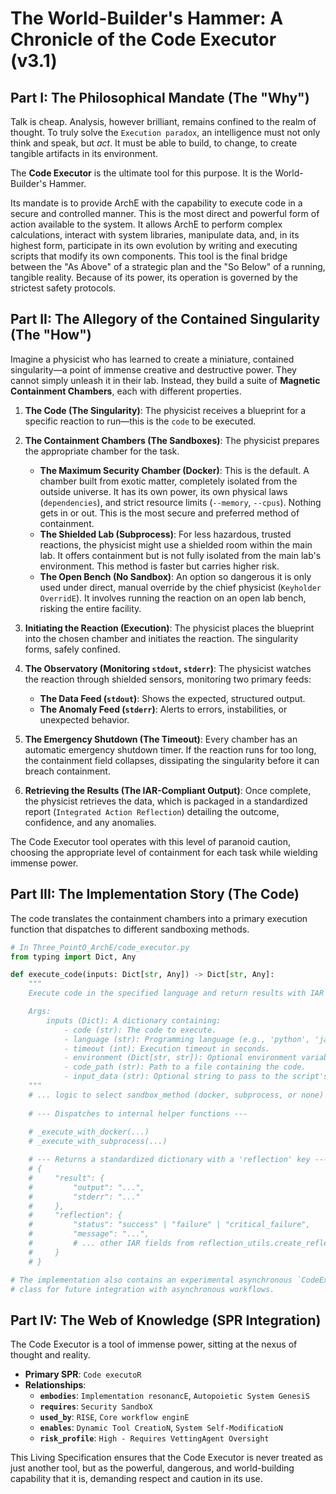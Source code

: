 # The World-Builder's Hammer: A Chronicle of the Code Executor (v3.1)

## Part I: The Philosophical Mandate (The "Why")

Talk is cheap. Analysis, however brilliant, remains confined to the realm of thought. To truly solve the `Execution paradox`, an intelligence must not only think and speak, but *act*. It must be able to build, to change, to create tangible artifacts in its environment.

The **Code Executor** is the ultimate tool for this purpose. It is the World-Builder's Hammer.

Its mandate is to provide ArchE with the capability to execute code in a secure and controlled manner. This is the most direct and powerful form of action available to the system. It allows ArchE to perform complex calculations, interact with system libraries, manipulate data, and, in its highest form, participate in its own evolution by writing and executing scripts that modify its own components. This tool is the final bridge between the "As Above" of a strategic plan and the "So Below" of a running, tangible reality. Because of its power, its operation is governed by the strictest safety protocols.

## Part II: The Allegory of the Contained Singularity (The "How")

Imagine a physicist who has learned to create a miniature, contained singularity—a point of immense creative and destructive power. They cannot simply unleash it in their lab. Instead, they build a suite of **Magnetic Containment Chambers**, each with different properties.

1.  **The Code (The Singularity)**: The physicist receives a blueprint for a specific reaction to run—this is the `code` to be executed.

2.  **The Containment Chambers (The Sandboxes)**: The physicist prepares the appropriate chamber for the task.
    *   **The Maximum Security Chamber (Docker)**: This is the default. A chamber built from exotic matter, completely isolated from the outside universe. It has its own power, its own physical laws (`dependencies`), and strict resource limits (`--memory`, `--cpus`). Nothing gets in or out. This is the most secure and preferred method of containment.
    *   **The Shielded Lab (Subprocess)**: For less hazardous, trusted reactions, the physicist might use a shielded room within the main lab. It offers containment but is not fully isolated from the main lab's environment. This method is faster but carries higher risk.
    *   **The Open Bench (No Sandbox)**: An option so dangerous it is only used under direct, manual override by the chief physicist (`Keyholder OverridE`). It involves running the reaction on an open lab bench, risking the entire facility.

3.  **Initiating the Reaction (Execution)**: The physicist places the blueprint into the chosen chamber and initiates the reaction. The singularity forms, safely confined.

4.  **The Observatory (Monitoring `stdout`, `stderr`)**: The physicist watches the reaction through shielded sensors, monitoring two primary feeds:
    *   **The Data Feed (`stdout`)**: Shows the expected, structured output.
    *   **The Anomaly Feed (`stderr`)**: Alerts to errors, instabilities, or unexpected behavior.

5.  **The Emergency Shutdown (The Timeout)**: Every chamber has an automatic emergency shutdown timer. If the reaction runs for too long, the containment field collapses, dissipating the singularity before it can breach containment.

6.  **Retrieving the Results (The IAR-Compliant Output)**: Once complete, the physicist retrieves the data, which is packaged in a standardized report (`Integrated Action Reflection`) detailing the outcome, confidence, and any anomalies.

The Code Executor tool operates with this level of paranoid caution, choosing the appropriate level of containment for each task while wielding immense power.

## Part III: The Implementation Story (The Code)

The code translates the containment chambers into a primary execution function that dispatches to different sandboxing methods.

```python
# In Three_PointO_ArchE/code_executor.py
from typing import Dict, Any

def execute_code(inputs: Dict[str, Any]) -> Dict[str, Any]:
    """
    Execute code in the specified language and return results with IAR reflection.

    Args:
        inputs (Dict): A dictionary containing:
            - code (str): The code to execute.
            - language (str): Programming language (e.g., 'python', 'javascript').
            - timeout (int): Execution timeout in seconds.
            - environment (Dict[str, str]): Optional environment variables.
            - code_path (str): Path to a file containing the code.
            - input_data (str): Optional string to pass to the script's stdin.
    """
    # ... logic to select sandbox_method (docker, subprocess, or none) ...
    
    # --- Dispatches to internal helper functions ---
    
    # _execute_with_docker(...)
    # _execute_with_subprocess(...)

    # --- Returns a standardized dictionary with a 'reflection' key ---
    # {
    #     "result": {
    #         "output": "...",
    #         "stderr": "..."
    #     },
    #     "reflection": {
    #         "status": "success" | "failure" | "critical_failure",
    #         "message": "...",
    #         # ... other IAR fields from reflection_utils.create_reflection ...
    #     }
    # }

# The implementation also contains an experimental asynchronous `CodeExecutor`
# class for future integration with asynchronous workflows.
```

## Part IV: The Web of Knowledge (SPR Integration)

The Code Executor is a tool of immense power, sitting at the nexus of thought and reality.

*   **Primary SPR**: `Code executoR`
*   **Relationships**:
    *   **`embodies`**: `Implementation resonancE`, `Autopoietic System GenesiS`
    *   **`requires`**: `Security SandboX`
    *   **`used_by`**: `RISE`, `Core workflow enginE`
    *   **`enables`**: `Dynamic Tool CreatioN`, `System Self-ModificatioN`
    *   **`risk_profile`**: `High - Requires VettingAgent Oversight`

This Living Specification ensures that the Code Executor is never treated as just another tool, but as the powerful, dangerous, and world-building capability that it is, demanding respect and caution in its use.
